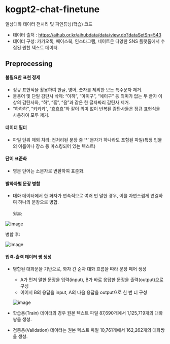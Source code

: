 # kogpt2-chat-finetune
일상대화 데이터 전처리 및 파인튜닝(학습) 코드
- 데이터 출처 : https://aihub.or.kr/aihubdata/data/view.do?dataSetSn=543
- 데이터 구성: 카카오톡, 페이스북, 인스타그램, 네이트온 다양한 SNS 플랫폼에서 수집된 원천 텍스트 데이터.
## Preprocessing
#### 불필요한 표현 정제
- 정규 표현식을 활용하여 한글, 영어, 숫자를 제외한 모든 특수문자 제거.
- 불용어 및 단일 감탄사 삭제: “아하”, “아이구”, “에이구” 등 의미가 없는 두 글자 이상의 감탄사와, “하”, “흠”, “음”과 같은 한 글자짜리 감탄사 제거.
- “하하하”, “키키키”, “흐흐흐”와 같이 의미 없이 반복된 감탄사들은 정규 표현식을 사용하여 모두 제거.
#### 데이터 필터
- 파일 단위 제외 처리: 전처리된 문장 중 ‘*’ 문자가 하나라도 포함된 파일(특정 인물의 이름이나 장소 등 마스킹되어 있는 텍스트)
#### 단어 표준화
- 영문 단어는 소문자로 변환하여 표준화.
#### 발화자별 문장 병합
- 대화 데이터에서 한 화자가 연속적으로 여러 번 말한 경우, 이를 자연스럽게 연결하여 하나의 문장으로 병합.<br><br>
원본:

![image](https://github.com/user-attachments/assets/ce1e4c8a-bcd5-4be1-b6a7-a297a8fb181a)

병합 후:


![Image](https://github.com/user-attachments/assets/d354113c-3761-41f9-9ee9-e672b9e2c023)

#### 입력-출력 데이터 쌍 생성
- 병합된 대화문을 기반으로, 화자 간 순차 대화 흐름을 따라 문장 페어 생성
  - A가 먼저 말한 문장을 입력(input), B가 바로 응답한 문장을 출력(output)으로 구성
  - 이어서 B의 응답을 input, A의 다음 응답을 output으로 한 번 더 구성

  ![image](https://github.com/user-attachments/assets/528293d1-3b09-4e83-9068-119ae9175e9c)
- 학습용(Train) 데이터의 경우 원본 텍스트 파일 87,690개에서 1,125,719개의 대화쌍을 생성.
- 검증용(Validation) 데이터는 원본 텍스트 파일 10,761개에서 162,262개의 대화쌍을 생성.
